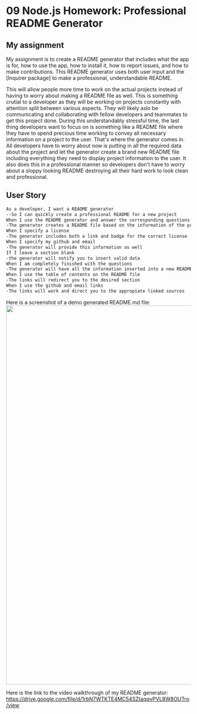 # 09 Node.js Homework: Professional README Generator


## My assignment


My assignment is to create a README generator that includes what the app is for, how to use the app, how to install it, how to report issues, and how to make contributions. This 
README generator uses both user input and the [Inquirer package] to make a professional, understandable README.


This will allow people more time to work on the actual projects instead of having to worry about making a README file as well. This is something crutial to a developer as they will be working on projects constantly with attention split between various aspects. They will likely aslo be communicating and collaborating with fellow developers and teammates to get this project done. During this understandably stressful time, the last thing developers want to focus on is something like a README file where they have to spend precious time working to convey all necessary information on a project to the user. That's where the generator comes in. All developers have to worry about now is putting in all the required data about the project and let the generator create a brand new README file including everything they need to display project information to the user. It also does this in a professional manner so developers don't have to worry about a sloppy looking README destroying all their hard work to look clean and professional.



## User Story
```md
As a developer, I want a README generator
--So I can quickly create a professional README for a new project
When I use the README generator and answer the corresponding questions
-The generator creates a README file based on the information of the project
When I specify a license
-The generator includes both a link and badge for the correct license
When I specify my github and email
-The generator will provide this information as well
If I leave a section blank
-the generator will notify you to insert valid data
When I am completely finished with the questions
-The generator will have all the information inserted into a new README.md file
When I use the table of contents on the README file
-The links will redirect you to the desired section
When I use the github and email links
-The links will work and direct you to the appropiate linked sources
```
Here is a screenshot of a demo generated README.md file:
<img src="https://dsm01pap002files.storage.live.com/y4mOVcK0DzTKVlfUJG1hyQRqnUV17AEUypaAHkunKmr9Jd3w8pddg1lzS_LarqYX5tqgx_XFYDIe_B1yJOXw3NthrxS_PuKfZEZCZA9bQkl4jp8gIR6yzxgVaj42as4vhLEEE1gs3HFF569zS50idg3vLDKmrqtL2jmEZ-zBkAntiJUGY1ZWS-kLjsfgl83n_O9?width=1920&height=1030&cropmode=none" width="1920" height="1030" />

Here is the link to the video walkthrough of my README generator: https://drive.google.com/file/d/1rbN7WTKTE4MC54SZtaqqvPVL8W8OUTro/view
